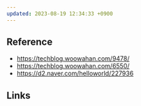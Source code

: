 ```yaml
---
updated: 2023-08-19 12:34:33 +0900
---
```


## Reference

- https://techblog.woowahan.com/9478/
- https://techblog.woowahan.com/6550/
- https://d2.naver.com/helloworld/227936

## Links

